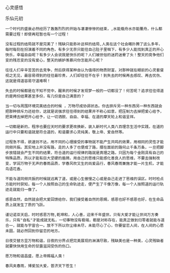 心灵感悟

乐仙元初


    一个时代的盛衰必然经历了轰轰烈烈的开始与凄凄惨惨的结束，,水能载舟水亦能覆舟，什么都需要过程！即使再短暂也有一个过程！

    没有过程的结局就不是完美了！残缺只能弥补这样的结局,人类在这个社会瞎扑腾了这么多年，每时每刻在扮演着不同的角色，有多少无奈只能往自己肚子里咽下，有多少人能找到真正的开心快乐，幸福自由呢？有多少人会说我是快乐的呢？人们被世俗的迷药迷晕了头！整天的竞争他们变的残忍变的没有爱心，整天的嫉妒羡慕问你怎能开心呢？

    往往人们辛辛苦苦的去竞争，然后获得某种自认为值得的物质财富，对那种就在眼前的心灵套餐视之无见，最容易得到的往往最珍贵，人们却往往不在乎！到失去的时候再去感叹、再去忧伤、这就是得道容易守道难啊！

    失去的时候都是在不知不觉中，醒来的时候才发现梦一般的一切都没了！何苦呢？追求往往得道的是两份结果甚至多份，有几份是自己满意的？

    当一切与周围环境完美结合的时候 ，万物尽成协调状态。你去排斥另一种东西另一种东西就会把那种排斥力还给你，这就是说强求往往得到的结果并不称心如意，把压制力去掉把爱心给予，把束缚去掉把开心给予，让一切洒脱、自由、幸福、在道的摩天轮上和谐呈祥。

    一切都是新的，程序也要应天时的要求更改换新，装入新时代人类八百理念生活中实践，在道的运行中只要和谐就是符合道的，和谐要求心灵纯美，敬上帝、爱自然等。

    过程急不得，欲速则不达，用不同的心理接受的事物就不能产生共鸣的效果，用相同的灵性才能同频共振。其实地上并没有路，走的人多了也便成了路，摆在面前的路何止千条万条，一旦把脚步放错就会产生不同的结果，符合道的运行规律的路就是真理之路，只因为每个金刚具有自己的特殊品质，所以才能有巨大坚硬的盾牌。用自己的思维只能感化善良人的思维，不要去强制改变，学润万物于无声的春雨品质，学春风吹又生的尚爱品行，春风春雨兼施才能一片生机，才能鸟语花香。

    不能与道同频共振的时候就远离了道，或是心生傲慢之心或是自己走进了思维的误区。时时检点方能时时获知，每一个人按照自己的生命轨迹走，便产生了千像万像，每一个人按照道的运行轨迹走就能归一像了。

    感恩自然，自然就会把大爱回馈给你，我们接受着自然的恩赐，感恩也好不感恩也好，在生命品质上就发生了质的飞跃。

    谨记诺亚天启，时时感恩万物,乾坤和，人心善，迎来千年盛世。只有大爱才能让世间万方奏乐，只有"自私"才能成就无私，一切事物没有极端，都是对称存在，能真正做到归零者就能与道合一，就能与宇宙合一。放不下所以你尘缘未尽，未能尽心了心，你要留恋人间，在人间的心愿未圆，就必然回到你留恋的地方。

    日夜交替方显万物和谐，日夜的分界点把完美展现的淋漓尽致，残缺美也是一种美，心灵残缺者就要快快用生命的甘露滋润受伤的伤口。

    愿万物和谐昌盛，愿上帝赐福人类！

    春风夹春雨，博爱加大爱，普济天下苍生！




